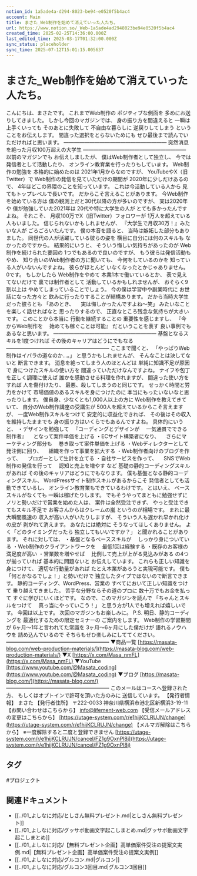 ```yaml
---
notion_id: 1a5ade4a-d294-8023-be94-e0520f5b4ac4
account: Main
title: まさた_Web制作を始めて消えていった人たち。
url: https://www.notion.so/_Web-1a5ade4ad2948023be94e0520f5b4ac4
created_time: 2025-02-25T14:36:00.000Z
last_edited_time: 2025-03-17T01:32:00.000Z
sync_status: placeholder
sync_time: 2025-07-12T15:01:15.005637
---
```

# まさた_Web制作を始めて消えていった人たち。

こんにちは、まさたです。
これまでWeb制作の
ポジティブな側面を
多めにお送りしてきました。
しかし今回のマガジンでは、
身の振り方を間違えると
一瞬は上手くいっても
そのあとに失敗して
不自由な暮らしに
逆戻りしてしまう
ということをお伝えします。
間違った選択をとらないためにも
ぜひ最後まで読んでいただければと思います。
————————————————————
突然消息を絶った月収100万超えの大学生
————————————————————
以前のマガジンでも
お伝えしましたが、
僕はWeb制作者として独立し、
今では発信者として活動したり、
オンライン教育業を行ったりもしています。
Web制作の勉強を
本格的に始めたのは
2021年1月からなのですが、
YouTubeやX（旧Twitter）で
Web制作の発信を見ていただけの期間が
2020年に少しだけあるので、
4年ほどこの界隈のことを知っています。
これは今活動している人から
見てもトップレベルで長いです。
だからこそ言えることがあります。
今Web制作を始めている方は
僕の観測上だと30代以降の方が多いのですが、
実は2020年や
僕が勉強していた2021年は
20代や特に大学生の人が
とても多かったんですよね。
それこそ、
月収100万でX（旧Twitter）フォロワーが
1万人を超えている人もいました。
信じられないかもしれませんが、
『大学生で月収30万！』みたいな人が
ごろごろいたんです。
僕の本音を語ると、
当時は嫉妬した部分もありました。
同世代の人が活躍している彼らの姿を
横目に自分には何のスキルも
なかったのですから。
結果的にいうと、
そういう悔しい気持ちがあったのが
Web制作を続けられた要因の
1つでもあるので良いのですが、
もう彼らは発信活動もやめ、
知り合いのWeb制作者の方に聞いても、
今何をしているのかを
知っている人がいないんですよね。
彼らがほとんど
いなくなったとかじゃありません。
0です。
もしかしたら
Web制作をやめて
本業1本で働いているとか、
表で見えてないだけで
裏では制作者として
活動しているかもしれませんが、
おそらく9割以上は
やめてしまっていることでしょう。
今の僕は学習中や副業時代に
お世話になった方々と
飲みに行ったりすることが結構あります。
だから当時大学生だった彼らとも
「あのとき、
　実は悔しかったんですよね〜笑」
みたいなことを楽しく話せればなと
思ったりするので、
正直なところ残念な気持ちが大きいです。
このことから本当に
行動を継続することの
重要性を感じますし、
『今からWeb制作を
　始めても稼ぐことは可能』
だということを表す
良い事例でもあるなと思います。
————————————————————
基盤となるスキルを1度つければ
その後のキャリアはどうにでもなる
————————————————————
ここまで聞くと、
「やっぱりWeb制作はイバラの道なのか…。」
と思うかもしれませんが、
そんなことは決してないと
断言できます。
消息を絶ってしまう人のほとんどは
単純に知識不足が原因で
身につけたスキルの使い方を
間違っていただけなんですよね。
ナイフや包丁を正しく調理に使えば
誰かを感動させる料理を作れますが、
間違った使い方をすれば
人を傷付けたり、
最悪、殺してしまうのと同じです。
せっかく時間と労力をかけて
市場価値のあるスキルを身につけたのに
本当にもったいないなと思ったりします。
僕自身、少なくとも1,000人以上の方に
Web制作を教えてきていて、
自分のWeb制作講座の受講生が
500人を超えているからこそ言えますが、
一度Web制作スキルをつけて
安定的に収益化できれば、
その後はその収入を維持したままでも
身の振り方はいくらでもあるんですよね。
具体的にいうと、
・デザインを勉強して
　『コーディングとデザインが
　一気通貫でできる制作者』
　となって案件単価を上げる
・ECサイト構築者になり、
　さらにマーケティング部分も
　巻き取って案件単価を上げる
・Webディレクターとして発注側に回り、
　組織を作って事業を拡大する
・Web制作者向けのブログを作って、
　ブロガーとして生計を立てる
・自社サービスを作って、
　SNSでWeb制作の発信を行って
　認知と売上を増やす
など
基礎の静的コーディングスキルがあれば
その後のキャリアはどうにでもなります。
僕も基盤となる静的コーディングスキル、
WordPressサイト制作スキルがあるからこそ
発信者としても活動できているし、
オンライン教育業もできているわけです。
とはいえ、
ベーススキルがなくても
一瞬は稼げたりします。
でもそうやってまともに勉強せずに
ノリと勢いだけで営業を始めた人は、
案件は全然受注できず、
やっと受注できてもスキル不足で
お客さんからはクレームの嵐
というのが相場です。
まれに最大瞬間風速の
収入が高い人がいたりしますが、
そういう人も遅かれ早かれ化けの皮が
剥がれて消えます。
あなたには絶対に
そうなってほしくありません。
よく「どのタイミングだったら
独立してもいいですか？」
と聞かれることがあります。
それに対しては、
・基盤となるベーススキルが
　しっかり身についている
・Web制作のクライアントワークを
　最低1回は経験する
・既存のお客様の満足度が高い
・営業数を増やせば
　比例して売上が上がる見込みがある
の4つが揃っていれば
基本的に問題ないと
お伝えしています。
これらも正しい知識を身につけて、
適切な行動量があれば
たとえ本業があろうと実現可能です。
僕も「何とかなるでしょ！」と勢いだけで
独立したタイプではないので断言できます。
静的コーディング、WordPress、営業の
すべてにおいて正しい知識をつけて
乗り越えてきました。
苦手な分野ならその道のプロに
数十万でもお金を払って
すぐに学びにいくほどです。
なので、このマガジンを読んで
「ちゃんとスキルをつけて
　真っ当にやっていこう！」
と思う方が1人でも増えれば嬉しいです。
今回は以上です。
次回のマガジンもお楽しみに。
P.S.
明日、静的コーディングを
最適化するための限定セミナーの
ご案内をします。
Web制作の学習期間が
6ヶ月〜1年と言われてた常識を
3ヶ月〜6ヶ月にした僕だけが
語れるノウハウを
詰め込んでいるので
そちらもぜひ楽しみにしててください。
━━━━━━━━━━━━━━━━━━━━
▼商品一覧
[https://masata-blog.com/web-production-materials/](https://masata-blog.com/web-production-materials/)
▼X
[https://x.com/Masa_nmFL](https://x.com/Masa_nmFL)
▼YouTube
[https://www.youtube.com/@Masata_coding](https://www.youtube.com/@Masata_coding)
▼ブログ
[https://masata-blog.com/](https://masata-blog.com/)
━━━━━━━━━━━━━━━━━━━━
このメールはコースへ登録された方、
もしくはオプトインで許可を頂いた方のみに
送信しています。
【発行者情報】
まさた
【発行者住所】
〒222-0033
神奈川県横浜市港北区新横浜3-19-11
【お問い合わせはこちらから】
[info@lifement-web.com](mailto:info@lifement-web.com)
【受信メールアドレスの変更はこちらから】
[https://utage-system.com/r/e1hijKCLRUJN/change](https://utage-system.com/r/e1hijKCLRUJN/change)
【メルマガ解除はこちらから】
※一度解除すると二度と登録できません
[https://utage-system.com/r/e1hijKCLRUJN/cancel/FZ1g9OxnPl8j](https://utage-system.com/r/e1hijKCLRUJN/cancel/FZ1g9OxnPl8j)

## タグ

#プロジェクト 

## 関連ドキュメント

- [[../01_よしなに対応/としさん無料プレゼント.md|としさん無料プレゼント]]
- [[../01_よしなに対応/グッサポ動画文字起こしまとめ.md|グッサポ動画文字起こしまとめ]]
- [[../01_よしなに対応/【無料プレゼント企画】高単価案件受注の提案文実例.md|【無料プレゼント企画】高単価案件受注の提案文実例]]
- [[../01_よしなに対応/グルコン.md|グルコン]]
- [[../01_よしなに対応/グルコン3回目.md|グルコン3回目]]
